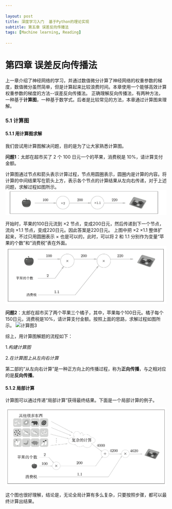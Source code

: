 ```yaml
---

layout: post
title: 深度学习入门  基于Python的理论实现
subtitle: 第五章 误差反向传播法
tags: [Machine learning, Reading]

---
```


<head>
    <script src="https://cdn.mathjax.org/mathjax/latest/MathJax.js?config=TeX-AMS-MML_HTMLorMML" type="text/javascript"></script>
    <script type="text/x-mathjax-config">
        MathJax.Hub.Config({
            tex2jax: {
            skipTags: ['script', 'noscript', 'style', 'textarea', 'pre'],
            inlineMath: [['$','$']]
            }
        });
    </script>
</head>



# 第四章 误差反向传播法

上一章介绍了神经网络的学习，并通过数值微分计算了神经网络的权重参数的梯度，数值微分虽然简单，但是计算起来比较浪费时间。本章使用一个能够高效计算权重参数的梯度的方法--误差反向传播法。
正确理解反向传播法，有两种方法，一种基于**计算图**，一种基于数学式。后者是比较常见的方法，本章通过计算图来理解。

### 5.1 计算图

#### 5.1.1 用计算图求解

我们尝试用计算图解决问题，目的是为了让大家熟悉计算图。

**问题1**：太郎在超市买了 2 个 100 日元一个的苹果，消费税是 10%，请计算支付金额。

计算图通过节点和箭头表示计算过程，节点用圆圈表示，圆圈内是计算的内容。将计算的中间结果写在箭头上方，表示各个节点的计算结果从左向右传递，对于上述问题，求解过程如图所示。
![计算图1](/img/comput_graph_1.png)

开始时，苹果的100日元流到 $\times2$ 节点，变成200日元，然后传递到下一个节点，流向 $\times1.1$ 节点，变成220日元。因此答案是220日元。
上图中把 $\times2$ $\times1.1$ 整体扩起来，不过只用圆圈表示 $\times$ 也是可以的，此时，可以将 2 和 1.1 分别作为变量“苹果的个数”和“消费税”表在外面。
![计算图2](/img/comput_graph_2.png)

**问题2**：太郎在超市买了两个苹果三个橘子，其中，苹果每个100日元。橘子每个150日元，消费税是10%，请计算支付金额。按照上面的思路，求解过程如图所示。
![计算图3](/img/comput_graph_3.png)

综上，用计算图解题的流程如下：

1.*构建计算图*

2.*在计算图上从左向右计算*

第二部的“从左向右计算”是一种正方向上的传播过程，称为**正向传播**，与之相对应的是**反向传播**。

#### 5.1.2 局部计算

计算图可以通过传递“局部计算”获得最终结果。下面是一个局部计算的例子。

![计算图4](/img/comput_graph_4.png)

这个图也很好理解，结论是，无论全局计算有多么复杂，只要按照步骤，都可以最终计算出结果。
